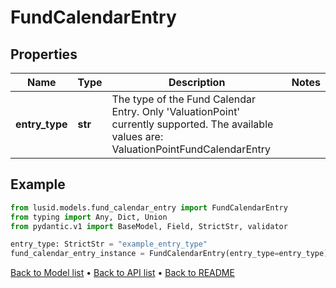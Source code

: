 # FundCalendarEntry

## Properties
Name | Type | Description | Notes
------------ | ------------- | ------------- | -------------
**entry_type** | **str** | The type of the Fund Calendar Entry. Only &#39;ValuationPoint&#39; currently supported. The available values are: ValuationPointFundCalendarEntry | 
## Example

```python
from lusid.models.fund_calendar_entry import FundCalendarEntry
from typing import Any, Dict, Union
from pydantic.v1 import BaseModel, Field, StrictStr, validator

entry_type: StrictStr = "example_entry_type"
fund_calendar_entry_instance = FundCalendarEntry(entry_type=entry_type)

```

[Back to Model list](../README.md#documentation-for-models) &#8226; [Back to API list](../README.md#documentation-for-api-endpoints) &#8226; [Back to README](../README.md)

